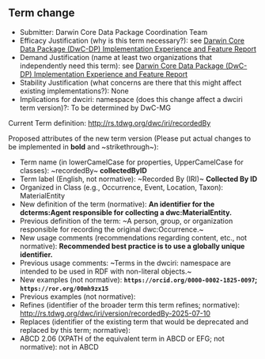 ## Term change

* Submitter: Darwin Core Data Package Coordination Team
* Efficacy Justification (why is this term necessary?): see [Darwin Core Data Package (DwC-DP) Implementation Experience and Feature Report](https://gbif.github.io/dwc-dp/docs/dwc_dp_implementation_feature_reports.pdf)
* Demand Justification (name at least two organizations that independently need this term): see [Darwin Core Data Package (DwC-DP) Implementation Experience and Feature Report](https://gbif.github.io/dwc-dp/docs/dwc_dp_implementation_feature_reports.pdf)
* Stability Justification (what concerns are there that this might affect existing implementations?): None
* Implications for dwciri: namespace (does this change affect a dwciri term version)?: To be determined by DwC-MG

Current Term definition: http://rs.tdwg.org/dwc/iri/recordedBy

Proposed attributes of the new term version (Please put actual changes to be implemented in **bold** and ~strikethrough~):

* Term name (in lowerCamelCase for properties, UpperCamelCase for classes): ~recordedBy~ **collectedByID**
* Term label (English, not normative): ~Recorded By (IRI)~ **Collected By ID**
* Organized in Class (e.g., Occurrence, Event, Location, Taxon): MaterialEntity
* New definition of the term (normative): **An identifier for the dcterms:Agent responsible for collecting a dwc:MaterialEntity.**
* Previous definition of the term: ~A person, group, or organization responsible for recording the original dwc:Occurrence.~
* New usage comments (recommendations regarding content, etc., not normative): **Recommended best practice is to use a globally unique identifier.** 
* Previous usage comments: ~Terms in the dwciri: namespace are intended to be used in RDF with non-literal objects.~
* New examples (not normative): **`https://orcid.org/0000-0002-1825-0097`; `https://ror.org/00mh9zx15`**
* Previous examples (not normative): 
* Refines (identifier of the broader term this term refines; normative): http://rs.tdwg.org/dwc/iri/version/recordedBy-2025-07-10
* Replaces (identifier of the existing term that would be deprecated and replaced by this term; normative): 
* ABCD 2.06 (XPATH of the equivalent term in ABCD or EFG; not normative): not in ABCD
